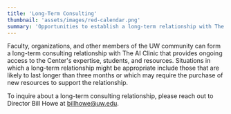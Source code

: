```yaml
---
title: 'Long-Term Consulting'
thumbnail: 'assets/images/red-calendar.png'
summary: 'Opportunities to establish a long-term relationship with The AI Clinic and its faculty.'
---
```


Faculty, organizations, and other members of the UW community can form a long-term consulting relationship with The AI Clinic that provides ongoing
access to the Center's expertise, students, and resources. Situations in which a long-term relationship might be appropriate include those
that are likely to last longer than three months or which may require the purchase of new resources to support the relationship.

To inquire about a long-term consulting relationship, please reach out to Director Bill Howe at [billhowe@uw.edu](billhowe@uw.edu).